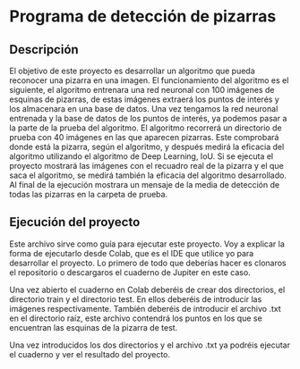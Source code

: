 # Programa de detección de pizarras
## Descripción
El objetivo de este proyecto es desarrollar un algoritmo que pueda reconocer una pizarra en una imagen. El funcionamiento del algoritmo es el siguiente, el algoritmo entrenara una red neuronal con 100 imágenes de esquinas de pizarras, de estas imágenes extraerá los puntos de interés y los almacenara en una base de datos.
Una vez tengamos la red neuronal entrenada y la base de datos de los puntos de interés, ya podemos pasar a la parte de la prueba del algoritmo. El algoritmo recorrerá un directorio de prueba con 40 imágenes en las que aparecen pizarras. Este comprobará donde está la pizarra, según el algoritmo, y después medirá la eficacia del algoritmo utilizando el algoritmo de Deep Learning, IoU. Si se ejecuta el proyecto mostrará las imágenes con el recuadro real de la pizarra y el que saca el algoritmo, se medirá también la eficacia del algoritmo desarrollado. Al final de la ejecución mostrara un mensaje de la media de detección de todas las pizarras en la carpeta de prueba.
## Ejecución del proyecto
Este archivo sirve como guía para ejecutar este proyecto. Voy a explicar la forma de ejecutarlo desde Colab, que es el IDE que utilice yo para desarrollar el proyecto.
Lo primero de todo que deberías hacer es clonaros el repositorio o descargaros el cuaderno de Jupiter en este caso. 

Una vez abierto el cuaderno en Colab deberéis de crear dos directorios, el directorio train y el directorio test. En ellos deberéis de introducir las imágenes respectivamente. También deberéis de introducir el archivo .txt en el directorio raíz, este archivo contendrá los puntos en los que se encuentran las esquinas de la pizarra de test.

Una vez introducidos los dos directorios y el archivo .txt ya podréis ejecutar el cuaderno y ver el resultado del proyecto.
